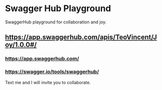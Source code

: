 # Swagger Hub Playground

SwaggerHub playground for collaboration and joy.

## https://app.swaggerhub.com/apis/TeoVincent/Joy/1.0.0#/

### https://app.swaggerhub.com/

### https://swagger.io/tools/swaggerhub/

Text me and I will invite you to collaborate.
